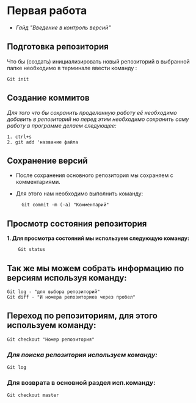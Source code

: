 # Первая работа

- *Гайд "Введение в контроль версий"*

## Подготовка репозитория

Что бы (создать) инициализировать новый репозиторий в выбранной папке необходимо в терминале ввести команду : 

    Git init 

## Создание коммитов

*Для того что бы сохранить проделанную работу её необходимо добавить в репозиторий но перед этим необходимо сохранить саму работу в программе делаем следующее:*

    1. ctrl+s
    2. git add 'название файла


## Сохранение версий

* После сохранения основного репозитория мы сохраняем с комментариями.
* Для этого нам необходимо выполнить команду: 

        Git commit -m (-a) "Комментарий"

## Просмотр состояния репозитория

**1. Для просмотра состояний мы используем следующую команду:**

        Git status 

## Так же мы можем собрать информацию по версиям используя команду:
    Git log - "для выбора репозиторий"
    Git diff - "И номера репозиториев через пробел"


## Переход по репозиториям, для этого используем команду:
    Git checkout "Номер репозитория"

### *Для поиска репозитория используем команду:*

    Git log


### Для возврата в основной раздел исп.команду:
    Git checkout master